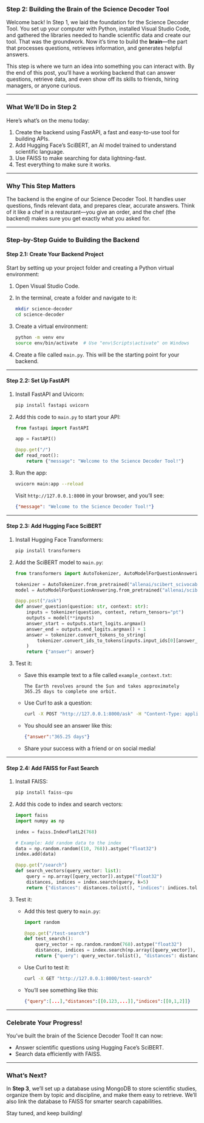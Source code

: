 ### **Step 2: Building the Brain of the Science Decoder Tool**  

Welcome back! In Step 1, we laid the foundation for the Science Decoder Tool. You set up your computer with Python, installed Visual Studio Code, and gathered the libraries needed to handle scientific data and create our tool. That was the groundwork. Now it’s time to build the **brain**—the part that processes questions, retrieves information, and generates helpful answers.  

This step is where we turn an idea into something you can interact with. By the end of this post, you’ll have a working backend that can answer questions, retrieve data, and even show off its skills to friends, hiring managers, or anyone curious.  

---

### **What We’ll Do in Step 2**  
Here’s what’s on the menu today:  
1. Create the backend using FastAPI, a fast and easy-to-use tool for building APIs.  
2. Add Hugging Face’s SciBERT, an AI model trained to understand scientific language.  
3. Use FAISS to make searching for data lightning-fast.  
4. Test everything to make sure it works.  

---

### **Why This Step Matters**  
The backend is the engine of our Science Decoder Tool. It handles user questions, finds relevant data, and prepares clear, accurate answers. Think of it like a chef in a restaurant—you give an order, and the chef (the backend) makes sure you get exactly what you asked for.  

---

### **Step-by-Step Guide to Building the Backend**  

#### **Step 2.1: Create Your Backend Project**  
Start by setting up your project folder and creating a Python virtual environment:  
1. Open Visual Studio Code.  
2. In the terminal, create a folder and navigate to it:  
   ```bash
   mkdir science-decoder
   cd science-decoder
   ```  

3. Create a virtual environment:  
   ```bash
   python -m venv env
   source env/bin/activate  # Use "env\Scripts\activate" on Windows
   ```  

4. Create a file called `main.py`. This will be the starting point for your backend.  

---

#### **Step 2.2: Set Up FastAPI**  
1. Install FastAPI and Uvicorn:  
   ```bash
   pip install fastapi uvicorn
   ```  

2. Add this code to `main.py` to start your API:  
   ```python
   from fastapi import FastAPI

   app = FastAPI()

   @app.get("/")
   def read_root():
       return {"message": "Welcome to the Science Decoder Tool!"}
   ```  

3. Run the app:  
   ```bash
   uvicorn main:app --reload
   ```  
   Visit `http://127.0.0.1:8000` in your browser, and you’ll see:  
   ```json
   {"message": "Welcome to the Science Decoder Tool!"}
   ```  

---

#### **Step 2.3: Add Hugging Face SciBERT**  
1. Install Hugging Face Transformers:  
   ```bash
   pip install transformers
   ```  

2. Add the SciBERT model to `main.py`:  
   ```python
   from transformers import AutoTokenizer, AutoModelForQuestionAnswering

   tokenizer = AutoTokenizer.from_pretrained("allenai/scibert_scivocab_uncased")
   model = AutoModelForQuestionAnswering.from_pretrained("allenai/scibert_scivocab_uncased")

   @app.post("/ask")
   def answer_question(question: str, context: str):
       inputs = tokenizer(question, context, return_tensors="pt")
       outputs = model(**inputs)
       answer_start = outputs.start_logits.argmax()
       answer_end = outputs.end_logits.argmax() + 1
       answer = tokenizer.convert_tokens_to_string(
           tokenizer.convert_ids_to_tokens(inputs.input_ids[0][answer_start:answer_end])
       )
       return {"answer": answer}
   ```  

3. Test it:  
   - Save this example text to a file called `example_context.txt`:  
     ```
     The Earth revolves around the Sun and takes approximately 365.25 days to complete one orbit.
     ```  

   - Use Curl to ask a question:  
     ```bash
     curl -X POST "http://127.0.0.1:8000/ask" -H "Content-Type: application/json" -d '{"question":"How long does the Earth take to orbit the Sun?", "context":"The Earth revolves around the Sun and takes approximately 365.25 days to complete one orbit."}'
     ```  
   - You should see an answer like this:  
     ```json
     {"answer":"365.25 days"}
     ```  
   - Share your success with a friend or on social media!  

---

#### **Step 2.4: Add FAISS for Fast Search**  
1. Install FAISS:  
   ```bash
   pip install faiss-cpu
   ```  

2. Add this code to index and search vectors:  
   ```python
   import faiss
   import numpy as np

   index = faiss.IndexFlatL2(768)

   # Example: Add random data to the index
   data = np.random.random((10, 768)).astype("float32")
   index.add(data)

   @app.get("/search")
   def search_vectors(query_vector: list):
       query = np.array([query_vector]).astype("float32")
       distances, indices = index.search(query, k=5)
       return {"distances": distances.tolist(), "indices": indices.tolist()}
   ```  

3. Test it:  
   - Add this test query to `main.py`:  
     ```python
     import random

     @app.get("/test-search")
     def test_search():
         query_vector = np.random.random(768).astype("float32")
         distances, indices = index.search(np.array([query_vector]), k=3)
         return {"query": query_vector.tolist(), "distances": distances.tolist(), "indices": indices.tolist()}
     ```  

   - Use Curl to test it:  
     ```bash
     curl -X GET "http://127.0.0.1:8000/test-search"
     ```  
   - You’ll see something like this:  
     ```json
     {"query":[...],"distances":[[0.123,...]],"indices":[[0,1,2]]}
     ```  

---

### **Celebrate Your Progress!**  
You’ve built the brain of the Science Decoder Tool! It can now:  
- Answer scientific questions using Hugging Face’s SciBERT.  
- Search data efficiently with FAISS.  

---

### **What’s Next?**  
In **Step 3**, we’ll set up a database using MongoDB to store scientific studies, organize them by topic and discipline, and make them easy to retrieve. We’ll also link the database to FAISS for smarter search capabilities.  

Stay tuned, and keep building!  